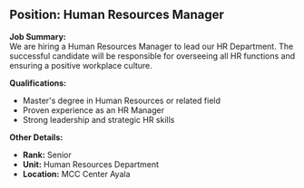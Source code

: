 ## **Position: Human Resources Manager**

**Job Summary:**  
We are hiring a Human Resources Manager to lead our HR Department. The successful candidate will be responsible for overseeing all HR functions and ensuring a positive workplace culture.

**Qualifications:**  
- Master's degree in Human Resources or related field
- Proven experience as an HR Manager
- Strong leadership and strategic HR skills

**Other Details:**
- **Rank:** Senior
- **Unit:** Human Resources Department
- **Location:** MCC Center Ayala